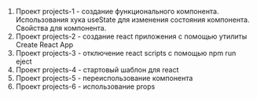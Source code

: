 1) Проект projects-1 - создание функционального компонента. Использования хука useState для изменения состояния компонента. Свойства для компонента.
2) Проект projects-2 - создание react приложения с помощью утилиты Create React App 
3) Проект projects-3 - отключение react scripts с помощью npm run eject
4) Проект projects-4 - стартовый шаблон для react
5) Проект projects-5 - переиспользование компонента
6) Проект projects-6 - использование props

